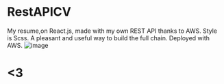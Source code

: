 # RestAPICV
My resume,on React.js, made with my own REST API thanks to AWS. Style is Scss. A pleasant and useful way to build the full chain. Deployed with AWS.
![image](https://user-images.githubusercontent.com/103506746/184341940-5cceb255-6a6c-4060-82a2-3d3481cccf04.png)


 # <3
